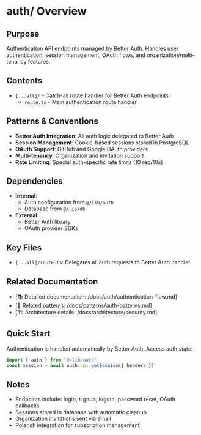 # auth/ Overview

## Purpose
Authentication API endpoints managed by Better Auth. Handles user authentication, session management, OAuth flows, and organization/multi-tenancy features.

## Contents
- `[...all]/` - Catch-all route handler for Better Auth endpoints
  - `route.ts` - Main authentication route handler

## Patterns & Conventions
- **Better Auth Integration**: All auth logic delegated to Better Auth
- **Session Management**: Cookie-based sessions stored in PostgreSQL
- **OAuth Support**: GitHub and Google OAuth providers
- **Multi-tenancy**: Organization and invitation support
- **Rate Limiting**: Special auth-specific rate limits (10 req/10s)

## Dependencies
- **Internal**: 
  - Auth configuration from `@/lib/auth`
  - Database from `@/lib/db`
- **External**: 
  - Better Auth library
  - OAuth provider SDKs

## Key Files
- `[...all]/route.ts`: Delegates all auth requests to Better Auth handler

## Related Documentation
- [📚 Detailed documentation: /docs/auth/authentication-flow.md]
- [🔗 Related patterns: /docs/patterns/auth-patterns.md]
- [🏗️ Architecture details: /docs/architecture/security.md]

## Quick Start
Authentication is handled automatically by Better Auth. Access auth state:
```typescript
import { auth } from "@/lib/auth"
const session = await auth.api.getSession({ headers })
```

## Notes
- Endpoints include: login, signup, logout, password reset, OAuth callbacks
- Sessions stored in database with automatic cleanup
- Organization invitations sent via email
- Polar.sh integration for subscription management